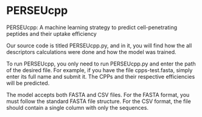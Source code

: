 # PERSEUcpp
PERSEUcpp: A machine learning strategy to predict cell-penetrating peptides and their uptake efficiency


Our source code is titled PERSEUcpp.py, and in it, you will find how the all descriptors calculations were done and how the model was trained.

To run PERSEUcpp, you only need to run PERSEUcpp.py and enter the path of the desired file. For example, if you have the file cpps-test.fasta, simply enter its full name and submit it. The CPPs and their respective efficiencies will be predicted.

The model accepts both FASTA and CSV files. For the FASTA format, you must follow the standard FASTA file structure. For the CSV format, the file should contain a single column with only the sequences.
